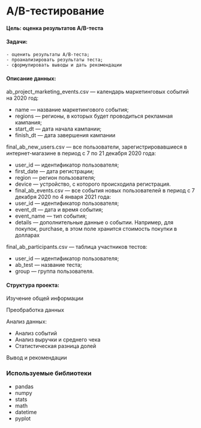 # A/B-тестирование

#### Цель: оценка результатов A/B-теста

#### Задачи:
    - оценить результаты A/B-теста;
    - проанализировать результаты теста;
    - сформулировать выводы и дать рекомендации

#### Описание данных:

ab_project_marketing_events.csv — календарь маркетинговых событий на 2020 год:
- name — название маркетингового события;
- regions — регионы, в которых будет проводиться рекламная кампания;
- start_dt — дата начала кампании;
- finish_dt — дата завершения кампании

final_ab_new_users.csv — все пользователи, зарегистрировавшиеся в интернет-магазине в период с 7 по 21 декабря 2020 года:
- user_id — идентификатор пользователя;
- first_date — дата регистрации;
- region — регион пользователя;
- device — устройство, с которого происходила регистрация.
- final_ab_events.csv — все события новых пользователей в период с 7 декабря 2020 по 4 января 2021 года:
- user_id — идентификатор пользователя;
- event_dt — дата и время события;
- event_name — тип события;
- details — дополнительные данные о событии. Например, для покупок, purchase, в этом поле хранится стоимость покупки в долларах

final_ab_participants.csv — таблица участников тестов:
- user_id — идентификатор пользователя;
- ab_test — название теста;
- group — группа пользователя.

#### Структура проекта:
    
 Изучение общей информации
   
 Преобработка данных 

 Анализ данных:

- Анализ событий  
- Анализ выручки и среднего чека  
- Статистическая разница долей                   


 Вывод и рекомендации


### Используемые библиотеки

- pandas
- numpy
- stats
- math
- datetime
- pyplot

